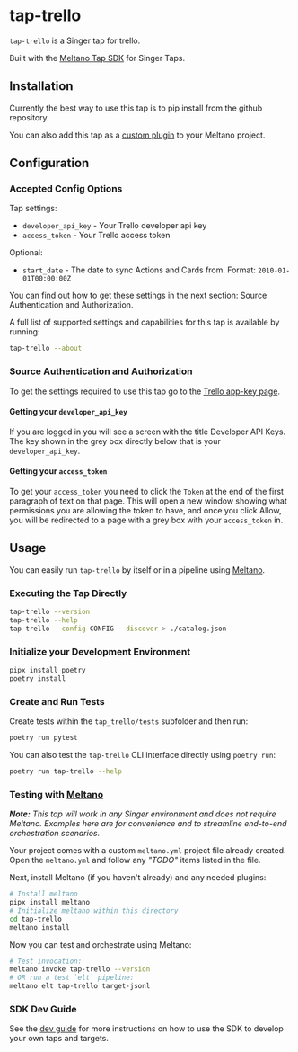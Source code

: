# tap-trello

`tap-trello` is a Singer tap for trello.

Built with the [Meltano Tap SDK](https://sdk.meltano.com) for Singer Taps.

## Installation

Currently the best way to use this tap is to pip install from the github repository.

You can also add this tap as a [custom plugin](https://docs.meltano.com/concepts/plugins#custom-plugins) to your Meltano project.

## Configuration

### Accepted Config Options

Tap settings:

- `developer_api_key` - Your Trello developer api key
- `access_token` - Your Trello access token

Optional:

- `start_date` - The date to sync Actions and Cards from. Format: `2010-01-01T00:00:00Z`

You can find out how to get these settings in the next section: Source Authentication and Authorization.

A full list of supported settings and capabilities for this
tap is available by running:

```bash
tap-trello --about
```

### Source Authentication and Authorization

To get the settings required to use this tap go to the [Trello app-key page](https://trello.com/app-key).

#### Getting your `developer_api_key`

If you are logged in you will see a screen with the title Developer API Keys. The key shown in the grey box directly below that is your `developer_api_key`.

#### Getting your `access_token`

To get your `access_token` you need to click the `Token` at the end of the first paragraph of text on that page. This will open a new window showing what permissions you are allowing the token to have, and once you click Allow, you will be redirected to a page with a grey box with your `access_token` in.

## Usage

You can easily run `tap-trello` by itself or in a pipeline using [Meltano](https://meltano.com/).

### Executing the Tap Directly

```bash
tap-trello --version
tap-trello --help
tap-trello --config CONFIG --discover > ./catalog.json
```

### Initialize your Development Environment

```bash
pipx install poetry
poetry install
```

### Create and Run Tests

Create tests within the `tap_trello/tests` subfolder and
  then run:

```bash
poetry run pytest
```

You can also test the `tap-trello` CLI interface directly using `poetry run`:

```bash
poetry run tap-trello --help
```

### Testing with [Meltano](https://www.meltano.com)

_**Note:** This tap will work in any Singer environment and does not require Meltano.
Examples here are for convenience and to streamline end-to-end orchestration scenarios._

Your project comes with a custom `meltano.yml` project file already created. Open the `meltano.yml` and follow any _"TODO"_ items listed in
the file.

Next, install Meltano (if you haven't already) and any needed plugins:

```bash
# Install meltano
pipx install meltano
# Initialize meltano within this directory
cd tap-trello
meltano install
```

Now you can test and orchestrate using Meltano:

```bash
# Test invocation:
meltano invoke tap-trello --version
# OR run a test `elt` pipeline:
meltano elt tap-trello target-jsonl
```

### SDK Dev Guide

See the [dev guide](https://sdk.meltano.com/en/latest/dev_guide.html) for more instructions on how to use the SDK to 
develop your own taps and targets.
